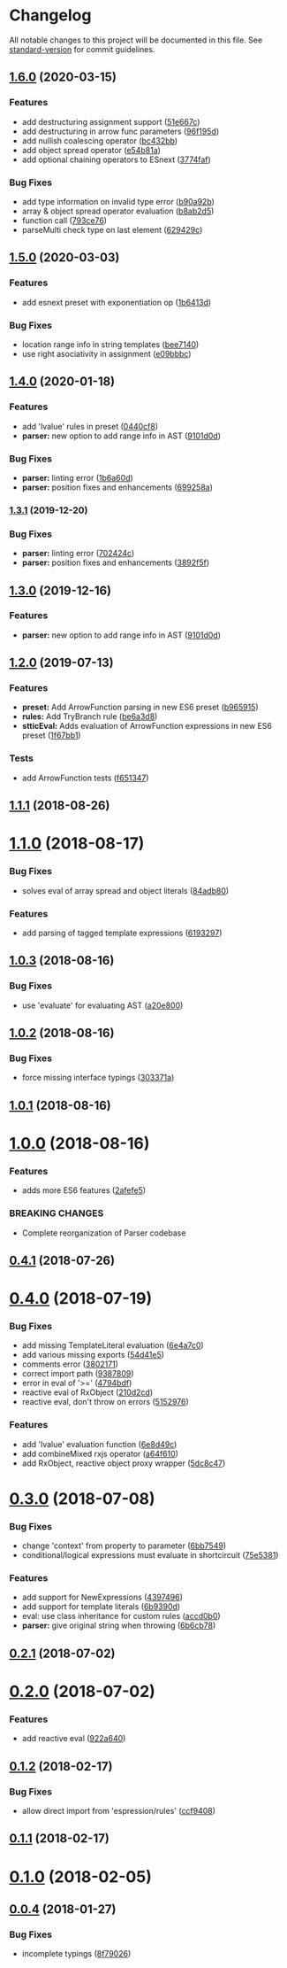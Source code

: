 # Changelog

All notable changes to this project will be documented in this file. See [standard-version](https://github.com/conventional-changelog/standard-version) for commit guidelines.

## [1.6.0](https://github.com/ianchi/ESpression/compare/v1.5.0...v1.6.0) (2020-03-15)


### Features

* add destructuring assignment support ([51e667c](https://github.com/ianchi/ESpression/commit/51e667c93e54897879e7c6cd246738b9e79ef8c0))
* add destructuring in arrow func parameters ([96f195d](https://github.com/ianchi/ESpression/commit/96f195d2f54476c46d015a8a1ac6de1dfc1e1248))
* add nullish coalescing operator ([bc432bb](https://github.com/ianchi/ESpression/commit/bc432bb8fd5328b9728f614ff86597aa55e86f72))
* add object spread operator ([e54b81a](https://github.com/ianchi/ESpression/commit/e54b81a6fa6345f91ec6ba0bb0e4db85b36f5052))
* add optional chaining operators to ESnext ([3774faf](https://github.com/ianchi/ESpression/commit/3774fafa40921514ed120bf7eb3d21a37ad4b169))


### Bug Fixes

* add type information on invalid type error ([b90a92b](https://github.com/ianchi/ESpression/commit/b90a92b841e05f9d830c0da0ed7868c5809c9e08))
* array & object spread operator evaluation ([b8ab2d5](https://github.com/ianchi/ESpression/commit/b8ab2d5431e3e5460c38425069502e3a65d94502))
* function call ([793ce76](https://github.com/ianchi/ESpression/commit/793ce765ae7fa41794cf766ed6885865856b49d8))
* parseMulti check type on last element ([629429c](https://github.com/ianchi/ESpression/commit/629429c49d58a85cd327e4215a4a0269092afd88))

## [1.5.0](https://github.com/ianchi/ESpression/compare/v1.4.0...v1.5.0) (2020-03-03)


### Features

* add esnext preset with exponentiation op ([1b6413d](https://github.com/ianchi/ESpression/commit/1b6413dcbf8d7a0f60b8dc9c8cf66c0ab5dbd937))


### Bug Fixes

* location range info in string templates ([bee7140](https://github.com/ianchi/ESpression/commit/bee7140a19ad9b51f2d00c867fb8b354f211aabf))
* use right asociativity in assignment ([e09bbbc](https://github.com/ianchi/ESpression/commit/e09bbbce6433bbac89ca971037a7b3f7131fb8d6))

## [1.4.0](https://github.com/ianchi/ESpression/compare/v1.2.0...v1.4.0) (2020-01-18)


### Features

* add 'lvalue' rules in preset ([0440cf8](https://github.com/ianchi/ESpression/commit/0440cf8a8a28a3d83ddf0378c5f0e68ddfe3f05e))
* **parser:** new option to add range info in AST ([9101d0d](https://github.com/ianchi/ESpression/commit/9101d0d08b0bb67340e58a58ad3349385605b66a))


### Bug Fixes

* **parser:** linting error ([1b6a60d](https://github.com/ianchi/ESpression/commit/1b6a60d1fccc3394a3b1dfc06c94070b46f3a525))
* **parser:** position fixes and enhancements ([699258a](https://github.com/ianchi/ESpression/commit/699258af20615f6c96962c341f4dbd54ce8aad3e))

### [1.3.1](https://github.com/ianchi/ESpression/compare/v1.3.0...v1.3.1) (2019-12-20)


### Bug Fixes

* **parser:** linting error ([702424c](https://github.com/ianchi/ESpression/commit/702424c))
* **parser:** position fixes and enhancements ([3892f5f](https://github.com/ianchi/ESpression/commit/3892f5f))



## [1.3.0](https://github.com/ianchi/ESpression/compare/v1.2.0...v1.3.0) (2019-12-16)


### Features

* **parser:** new option to add range info in AST ([9101d0d](https://github.com/ianchi/ESpression/commit/9101d0d))



## [1.2.0](https://github.com/ianchi/ESpression/compare/v1.1.1...v1.2.0) (2019-07-13)


### Features

* **preset:** Add ArrowFunction parsing in new ES6 preset ([b965915](https://github.com/ianchi/ESpression/commit/b965915))
* **rules:** Add TryBranch rule ([be6a3d8](https://github.com/ianchi/ESpression/commit/be6a3d8))
* **stticEval:** Adds evaluation of ArrowFunction expressions in new ES6 preset ([1f67bb1](https://github.com/ianchi/ESpression/commit/1f67bb1))


### Tests

* add ArrowFunction tests ([f651347](https://github.com/ianchi/ESpression/commit/f651347))



<a name="1.1.1"></a>
## [1.1.1](https://github.com/ianchi/ESpression/compare/v1.1.0...v1.1.1) (2018-08-26)



<a name="1.1.0"></a>
# [1.1.0](https://github.com/ianchi/ESpression/compare/v1.0.3...v1.1.0) (2018-08-17)


### Bug Fixes

* solves eval of array spread and object literals ([84adb80](https://github.com/ianchi/ESpression/commit/84adb80))


### Features

* add parsing of tagged template expressions ([6193297](https://github.com/ianchi/ESpression/commit/6193297))



<a name="1.0.3"></a>
## [1.0.3](https://github.com/ianchi/ESpression/compare/v1.0.2...v1.0.3) (2018-08-16)


### Bug Fixes

* use 'evaluate' for evaluating AST ([a20e800](https://github.com/ianchi/ESpression/commit/a20e800))



<a name="1.0.2"></a>
## [1.0.2](https://github.com/ianchi/ESpression/compare/v1.0.1...v1.0.2) (2018-08-16)


### Bug Fixes

* force missing interface typings ([303371a](https://github.com/ianchi/ESpression/commit/303371a))



<a name="1.0.1"></a>
## [1.0.1](https://github.com/ianchi/ESpression/compare/v1.0.0...v1.0.1) (2018-08-16)



<a name="1.0.0"></a>
# [1.0.0](https://github.com/ianchi/ESpression/compare/v0.4.1...v1.0.0) (2018-08-16)


### Features

* adds more ES6 features ([2afefe5](https://github.com/ianchi/ESpression/commit/2afefe5))


### BREAKING CHANGES

* Complete reorganization of Parser codebase



<a name="0.4.1"></a>
## [0.4.1](https://github.com/ianchi/ESpression/compare/v0.4.0...v0.4.1) (2018-07-26)



<a name="0.4.0"></a>
# [0.4.0](https://github.com/ianchi/ESpression/compare/v0.3.0...v0.4.0) (2018-07-19)


### Bug Fixes

* add missing TemplateLiteral evaluation ([6e4a7c0](https://github.com/ianchi/ESpression/commit/6e4a7c0))
* add various missing exports ([54d41e5](https://github.com/ianchi/ESpression/commit/54d41e5))
* comments error ([3802171](https://github.com/ianchi/ESpression/commit/3802171))
* correct import path ([9387809](https://github.com/ianchi/ESpression/commit/9387809))
* error in eval of '>=' ([4794bdf](https://github.com/ianchi/ESpression/commit/4794bdf))
* reactive eval of RxObject ([210d2cd](https://github.com/ianchi/ESpression/commit/210d2cd))
* reactive eval, don't throw on errors ([5152976](https://github.com/ianchi/ESpression/commit/5152976))


### Features

* add 'lvalue' evaluation function ([6e8d49c](https://github.com/ianchi/ESpression/commit/6e8d49c))
* add combineMixed rxjs operator ([a64f610](https://github.com/ianchi/ESpression/commit/a64f610))
* add RxObject, reactive object proxy wrapper ([5dc8c47](https://github.com/ianchi/ESpression/commit/5dc8c47))



<a name="0.3.0"></a>
# [0.3.0](https://github.com/ianchi/ESpression/compare/v0.2.1...v0.3.0) (2018-07-08)


### Bug Fixes

* change 'context' from property to parameter ([6bb7549](https://github.com/ianchi/ESpression/commit/6bb7549))
* conditional/logical expressions must evaluate in shortcircuit ([75e5381](https://github.com/ianchi/ESpression/commit/75e5381))


### Features

* add support for NewExpressions ([4397496](https://github.com/ianchi/ESpression/commit/4397496))
* add support for template literals ([6b9390d](https://github.com/ianchi/ESpression/commit/6b9390d))
* eval: use class inheritance for custom rules ([accd0b0](https://github.com/ianchi/ESpression/commit/accd0b0))
* **parser:** give original string when throwing ([6b6cb78](https://github.com/ianchi/ESpression/commit/6b6cb78))



<a name="0.2.1"></a>
## [0.2.1](https://github.com/ianchi/ESpression/compare/v0.2.0...v0.2.1) (2018-07-02)



<a name="0.2.0"></a>
# [0.2.0](https://github.com/ianchi/ESpression/compare/v0.1.2...v0.2.0) (2018-07-02)


### Features

* add reactive eval ([922a640](https://github.com/ianchi/ESpression/commit/922a640))



<a name="0.1.2"></a>
## [0.1.2](https://github.com/ianchi/ESpression/compare/v0.1.1...v0.1.2) (2018-02-17)


### Bug Fixes

* allow direct import from 'espression/rules' ([ccf9408](https://github.com/ianchi/ESpression/commit/ccf9408))



<a name="0.1.1"></a>
## [0.1.1](https://github.com/ianchi/ESpression/compare/v0.1.0...v0.1.1) (2018-02-17)



<a name="0.1.0"></a>
# [0.1.0](https://github.com/ianchi/ESpression/compare/v0.0.4...v0.1.0) (2018-02-05)



<a name="0.0.4"></a>
## [0.0.4](https://github.com/ianchi/ESpression/compare/v0.0.3...v0.0.4) (2018-01-27)


### Bug Fixes

* incomplete typings ([8f79026](https://github.com/ianchi/ESpression/commit/8f79026))
